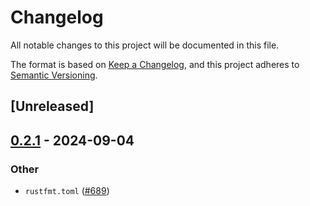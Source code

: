# Changelog
All notable changes to this project will be documented in this file.

The format is based on [Keep a Changelog](https://keepachangelog.com/en/1.0.0/),
and this project adheres to [Semantic Versioning](https://semver.org/spec/v2.0.0.html).

## [Unreleased]

## [0.2.1](https://github.com/PlayForm/Freya/compare/freya-native-core-macro-v0.2.0...freya-native-core-macro-v0.2.1) - 2024-09-04

### Other
- `rustfmt.toml` ([#689](https://github.com/PlayForm/Freya/pull/689))
